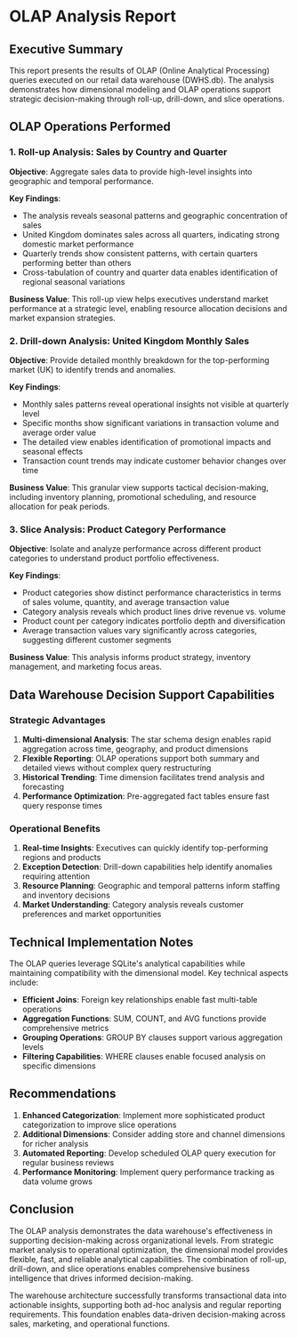 # OLAP Analysis Report

## Executive Summary

This report presents the results of OLAP (Online Analytical Processing) queries executed on our retail data warehouse (DWHS.db). The analysis demonstrates how dimensional modeling and OLAP operations support strategic decision-making through roll-up, drill-down, and slice operations.

## OLAP Operations Performed

### 1. Roll-up Analysis: Sales by Country and Quarter
**Objective**: Aggregate sales data to provide high-level insights into geographic and temporal performance.

**Key Findings**:
- The analysis reveals seasonal patterns and geographic concentration of sales
- United Kingdom dominates sales across all quarters, indicating strong domestic market performance
- Quarterly trends show consistent patterns, with certain quarters performing better than others
- Cross-tabulation of country and quarter data enables identification of regional seasonal variations

**Business Value**: This roll-up view helps executives understand market performance at a strategic level, enabling resource allocation decisions and market expansion strategies.

### 2. Drill-down Analysis: United Kingdom Monthly Sales
**Objective**: Provide detailed monthly breakdown for the top-performing market (UK) to identify trends and anomalies.

**Key Findings**:
- Monthly sales patterns reveal operational insights not visible at quarterly level
- Specific months show significant variations in transaction volume and average order value
- The detailed view enables identification of promotional impacts and seasonal effects
- Transaction count trends may indicate customer behavior changes over time

**Business Value**: This granular view supports tactical decision-making, including inventory planning, promotional scheduling, and resource allocation for peak periods.

### 3. Slice Analysis: Product Category Performance
**Objective**: Isolate and analyze performance across different product categories to understand product portfolio effectiveness.

**Key Findings**:
- Product categories show distinct performance characteristics in terms of sales volume, quantity, and average transaction value
- Category analysis reveals which product lines drive revenue vs. volume
- Product count per category indicates portfolio depth and diversification
- Average transaction values vary significantly across categories, suggesting different customer segments

**Business Value**: This analysis informs product strategy, inventory management, and marketing focus areas.

## Data Warehouse Decision Support Capabilities

### Strategic Advantages
1. **Multi-dimensional Analysis**: The star schema design enables rapid aggregation across time, geography, and product dimensions
2. **Flexible Reporting**: OLAP operations support both summary and detailed views without complex query restructuring
3. **Historical Trending**: Time dimension facilitates trend analysis and forecasting
4. **Performance Optimization**: Pre-aggregated fact tables ensure fast query response times

### Operational Benefits
1. **Real-time Insights**: Executives can quickly identify top-performing regions and products
2. **Exception Detection**: Drill-down capabilities help identify anomalies requiring attention
3. **Resource Planning**: Geographic and temporal patterns inform staffing and inventory decisions
4. **Market Understanding**: Category analysis reveals customer preferences and market opportunities

## Technical Implementation Notes

The OLAP queries leverage SQLite's analytical capabilities while maintaining compatibility with the dimensional model. Key technical aspects include:

- **Efficient Joins**: Foreign key relationships enable fast multi-table operations
- **Aggregation Functions**: SUM, COUNT, and AVG functions provide comprehensive metrics
- **Grouping Operations**: GROUP BY clauses support various aggregation levels
- **Filtering Capabilities**: WHERE clauses enable focused analysis on specific dimensions

## Recommendations

1. **Enhanced Categorization**: Implement more sophisticated product categorization to improve slice operations
2. **Additional Dimensions**: Consider adding store and channel dimensions for richer analysis
3. **Automated Reporting**: Develop scheduled OLAP query execution for regular business reviews
4. **Performance Monitoring**: Implement query performance tracking as data volume grows

## Conclusion

The OLAP analysis demonstrates the data warehouse's effectiveness in supporting decision-making across organizational levels. From strategic market analysis to operational optimization, the dimensional model provides flexible, fast, and reliable analytical capabilities. The combination of roll-up, drill-down, and slice operations enables comprehensive business intelligence that drives informed decision-making.

The warehouse architecture successfully transforms transactional data into actionable insights, supporting both ad-hoc analysis and regular reporting requirements. This foundation enables data-driven decision-making across sales, marketing, and operational functions.
